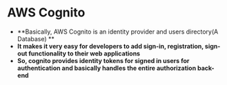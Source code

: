 # AWS Cognito

- **Basically, AWS Cognito is an identity provider and users directory(A Database) **
- **It makes it very easy for developers to add sign-in, registration, sign-out functionality to their web applications**
- **So, cognito provides identity tokens for signed in users for authentication and basically handles the entire authorization back-end**
